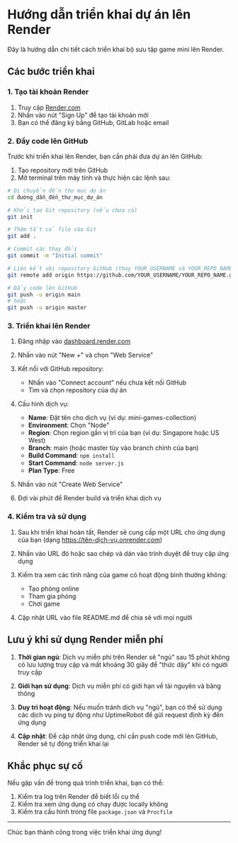 # Hướng dẫn triển khai dự án lên Render

Đây là hướng dẫn chi tiết cách triển khai bộ sưu tập game mini lên Render.

## Các bước triển khai

### 1. Tạo tài khoản Render

1. Truy cập [Render.com](https://render.com/)
2. Nhấn vào nút "Sign Up" để tạo tài khoản mới
3. Bạn có thể đăng ký bằng GitHub, GitLab hoặc email

### 2. Đẩy code lên GitHub

Trước khi triển khai lên Render, bạn cần phải đưa dự án lên GitHub:

1. Tạo repository mới trên GitHub
2. Mở terminal trên máy tính và thực hiện các lệnh sau:

```bash
# Di chuyển đến thư mục dự án
cd đường_dẫn_đến_thư_mục_dự_án

# Khởi tạo Git repository (nếu chưa có)
git init

# Thêm tất cả file vào Git
git add .

# Commit các thay đổi
git commit -m "Initial commit"

# Liên kết với repository GitHub (thay YOUR_USERNAME và YOUR_REPO_NAME bằng thông tin của bạn)
git remote add origin https://github.com/YOUR_USERNAME/YOUR_REPO_NAME.git

# Đẩy code lên GitHub
git push -u origin main
# hoặc
git push -u origin master
```

### 3. Triển khai lên Render

1. Đăng nhập vào [dashboard.render.com](https://dashboard.render.com/)

2. Nhấn vào nút "New +" và chọn "Web Service"

3. Kết nối với GitHub repository:
   - Nhấn vào "Connect account" nếu chưa kết nối GitHub
   - Tìm và chọn repository của dự án

4. Cấu hình dịch vụ:
   - **Name**: Đặt tên cho dịch vụ (ví dụ: mini-games-collection)
   - **Environment**: Chọn "Node"
   - **Region**: Chọn region gần vị trí của bạn (ví dụ: Singapore hoặc US West)
   - **Branch**: main (hoặc master tùy vào branch chính của bạn)
   - **Build Command**: `npm install`
   - **Start Command**: `node server.js`
   - **Plan Type**: Free

5. Nhấn vào nút "Create Web Service"

6. Đợi vài phút để Render build và triển khai dịch vụ

### 4. Kiểm tra và sử dụng

1. Sau khi triển khai hoàn tất, Render sẽ cung cấp một URL cho ứng dụng của bạn (dạng https://tên-dịch-vụ.onrender.com)

2. Nhấn vào URL đó hoặc sao chép và dán vào trình duyệt để truy cập ứng dụng

3. Kiểm tra xem các tính năng của game có hoạt động bình thường không:
   - Tạo phòng online
   - Tham gia phòng
   - Chơi game

4. Cập nhật URL vào file README.md để chia sẻ với mọi người

## Lưu ý khi sử dụng Render miễn phí

1. **Thời gian ngủ**: Dịch vụ miễn phí trên Render sẽ "ngủ" sau 15 phút không có lưu lượng truy cập và mất khoảng 30 giây để "thức dậy" khi có người truy cập

2. **Giới hạn sử dụng**: Dịch vụ miễn phí có giới hạn về tài nguyên và băng thông

3. **Duy trì hoạt động**: Nếu muốn tránh dịch vụ "ngủ", bạn có thể sử dụng các dịch vụ ping tự động như UptimeRobot để gửi request định kỳ đến ứng dụng

4. **Cập nhật**: Để cập nhật ứng dụng, chỉ cần push code mới lên GitHub, Render sẽ tự động triển khai lại

## Khắc phục sự cố

Nếu gặp vấn đề trong quá trình triển khai, bạn có thể:

1. Kiểm tra log trên Render để biết lỗi cụ thể
2. Kiểm tra xem ứng dụng có chạy được locally không
3. Kiểm tra cấu hình trong file `package.json` và `Procfile`

---

Chúc bạn thành công trong việc triển khai ứng dụng! 